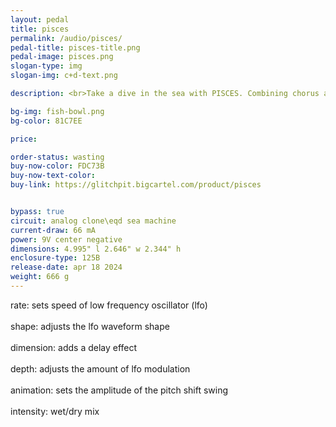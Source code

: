 ```yaml
---
layout: pedal
title: pisces
permalink: /audio/pisces/
pedal-title: pisces-title.png
pedal-image: pisces.png
slogan-type: img
slogan-img: c+d-text.png

description: <br>Take a dive in the sea with PISCES. Combining chorus and delay effects this pedal sounds like what your goldfish hears.

bg-img: fish-bowl.png
bg-color: 81C7EE

price:

order-status: wasting
buy-now-color: FDC73B
buy-now-text-color:
buy-link: https://glitchpit.bigcartel.com/product/pisces


bypass: true
circuit: analog clone\eqd sea machine
current-draw: 66 mA
power: 9V center negative
dimensions: 4.995" l 2.646" w 2.344" h
enclosure-type: 125B
release-date: apr 18 2024
weight: 666 g
---
```



rate: sets speed of low frequency oscillator (lfo)
<br>
<br>
shape: adjusts the lfo waveform shape
<br>
<br>
dimension: adds a delay effect
<br>
<br>
depth: adjusts the amount of lfo modulation
<br>
<br>
animation: sets the amplitude of the pitch shift swing
<br>
<br>
intensity: wet/dry mix
<br>
<br>
